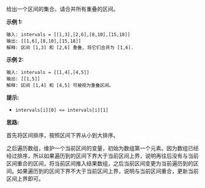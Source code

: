 给出一个区间的集合，请合并所有重叠的区间。

**示例 1:**

```
输入: intervals = [[1,3],[2,6],[8,10],[15,18]]
输出: [[1,6],[8,10],[15,18]]
解释: 区间 [1,3] 和 [2,6] 重叠, 将它们合并为 [1,6].
```

**示例 2:**

```
输入: intervals = [[1,4],[4,5]]
输出: [[1,5]]
解释: 区间 [1,4] 和 [4,5] 可被视为重叠区间。
```

**提示:**

- `intervals[i][0] <= intervals[i][1]`

**思路:**

首先将区间排序，按照区间下界从小到大排序。

之后遍历数组，维护一个当前区间的变量，初始为数组第一个元素。因为数组已经经过排序，所以如果遍历到的区间下界大于当前区间上界，说明再往后没有与当前区间重合的区间，将当前区间推入结果数组，之后当前区间变更为当前遍历到的区间。如果遍历到的区间下界不大于当前区间上界，说明与当前区间重合，更新当前区间上界即可。
